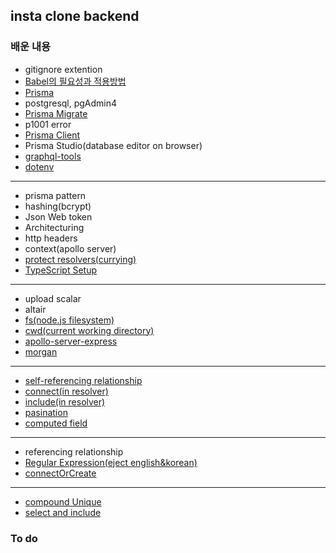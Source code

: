 ## insta clone backend

### 배운 내용

- gitignore extention
- [Babel의 필요성과 적용방법](https://github.com/wujuno/instaclone-backend/commit/8ca4f6e89934f7a422f57d7a6e3e400494e47d3b#r93653420)
- [Prisma](https://github.com/wujuno/instaclone-backend/commit/1f9da9292feca6fa5b7688ce4a5f808fda2f9636#r93665053)
- postgresql, pgAdmin4
- [Prisma Migrate](https://github.com/wujuno/instaclone-backend/commit/37c8a50267a6f9cb77522010c5b4cd56fa098e26#r93678165)
- p1001 error
- [Prisma Client](https://github.com/wujuno/instaclone-backend/commit/1ada6b4f0c82b1c21a442de97609cd169b1f7150#r93683021)
- Prisma Studio(database editor on browser)
- [graphql-tools](https://github.com/wujuno/instaclone-backend/commit/5bb4332da5ed07015d9f359218a1807d3d463e73#r93770487)
- [dotenv](https://github.com/wujuno/instaclone-backend/commit/aff1bb0ff7cd255ba4b658903ce19ac2e5c6a633#r93771443)
<hr/>

- prisma pattern
- hashing(bcrypt)
- Json Web token
- Architecturing
- http headers
- context(apollo server)
- [protect resolvers(currying)](https://github.com/wujuno/instaclone-backend/commit/a85c3a1c6ebdedea1cf7d976ad192dd660875a12#diff-e261376bf4c0d71bc41f1ea4b5dc41b284c5d653f4ee8daccfa45adba52c4591R21-R28)
- [TypeScript Setup](https://github.com/wujuno/instaclone-backend/commit/151424ffc1efc3a2a8969b2a88bbd144d859d54d)
<hr/>

- upload scalar
- altair
- [fs(node.js filesystem)](https://github.com/wujuno/instaclone-backend/commit/d0f71696e2aaac01f7e90f1b2a62e15d4e69cc4a#diff-8aa33941d46d2e71e9178335270b3af27d8f67d0f232f6030505e7c1f94b0687R17)
- [cwd(current working directory)](https://github.com/wujuno/instaclone-backend/commit/d0f71696e2aaac01f7e90f1b2a62e15d4e69cc4a#diff-8aa33941d46d2e71e9178335270b3af27d8f67d0f232f6030505e7c1f94b0687R17)
- [apollo-server-express](https://github.com/wujuno/instaclone-backend/commit/d0f71696e2aaac01f7e90f1b2a62e15d4e69cc4a#r94110977)
- [morgan](https://github.com/wujuno/instaclone-backend/commit/d0f71696e2aaac01f7e90f1b2a62e15d4e69cc4a#diff-8a8ae07582c9d433ec8c2e5c4310ff8901e604f4965c5b90a49117ad46c47595R22)
<hr/>

- [self-referencing relationship](https://github.com/wujuno/instaclone-backend/commit/d0798b66ec357bda23548954882a74819e8fc5dc#r94155339)
- [connect(in resolver)](https://github.com/wujuno/instaclone-backend/commit/3ed5cf4100e345c448fafa622d00a1d8250bb1f7#diff-ac4e0346647a716aaf5b0d071caf658eaac7736bca235fb3b9e1537402bdd5acR20-R21)
- [include(in resolver)](https://github.com/wujuno/instaclone-backend/commit/87c1cdd1203e7e78b007d853f1deb14d582bb8b5#r94158413)
- [pasination](https://github.com/wujuno/instaclone-backend/commit/0ff6d9217c20a2d0e756fe74c4d56bc5826b72d8)
- [computed field](https://github.com/wujuno/instaclone-backend/commit/49d8255c2cad48aa063ddb5616d00efaba1d936f#r94173020)
<hr/>

- referencing relationship
- [Regular Expression(eject english&korean)](https://github.com/wujuno/instaclone-backend/commit/8dd20b978bd54d93aaa2ba57762032072c0f21c7#diff-bef84fe3cd3702f8156ddae337c675f5b8d272b74d7779c2e3f0b1324a71dcd2R11)
- [connectOrCreate](https://github.com/wujuno/instaclone-backend/commit/8dd20b978bd54d93aaa2ba57762032072c0f21c7#diff-bef84fe3cd3702f8156ddae337c675f5b8d272b74d7779c2e3f0b1324a71dcd2R23-R24)
<hr/>

- [compound Unique](https://github.com/wujuno/instaclone-backend/commit/4eca80f842e07bc2f7b4594b17e6cb4706e3249f#diff-c20c1531c47c3ee2f825783820dfd2f8385c763fc11fd9db54921e79c8dca235R27-R29)
- [select and include](https://github.com/wujuno/instaclone-backend/commit/7aca3a1b06b0663f0ee672c3193c877a022105d4#r94400342)

### To do
